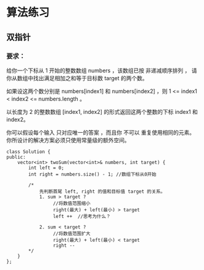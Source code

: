 # 算法练习

## 双指针

### 要求：
给你一个下标从 1 开始的整数数组 numbers ，该数组已按 非递减顺序排列 ，
请你从数组中找出满足相加之和等于目标数 target 的两个数。

如果设这两个数分别是 numbers[index1] 和 numbers[index2] ，则 1 <= index1 < index2 <= numbers.length 。

以长度为 2 的整数数组 [index1, index2] 的形式返回这两个整数的下标 index1 和 index2。

你可以假设每个输入 只对应唯一的答案 ，而且你 不可以 重复使用相同的元素。
你所设计的解决方案必须只使用常量级的额外空间。

```
class Solution {
public:
    vector<int> twoSum(vector<int>& numbers, int target) {
        int left = 0;
        int right = numbers.size() - 1; //数组下标从0开始

        /*
            先判断首尾 left, right 的值和目标值 target 的关系。
            1. sum > target ?
                 //将数值范围缩小
                 right(最大) + left(最小) > target
                 left ++  //思考为什么？

            2. sum < target ?
                 //将数值范围扩大
                 right(最大) + left(最小) < target
                 right --
        */
    }
};
```
